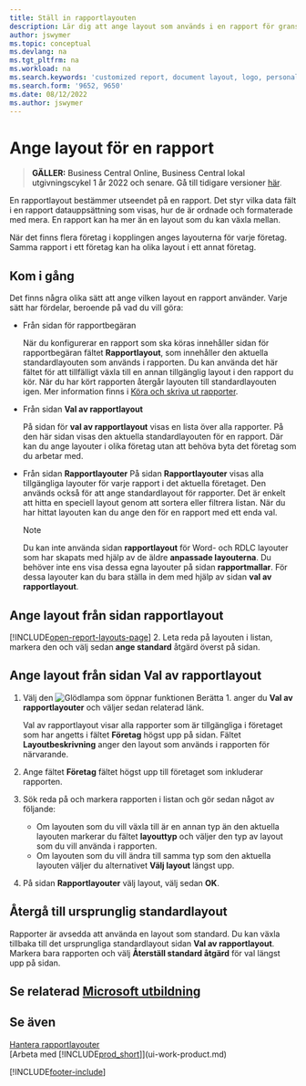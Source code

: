 ```yaml
---
title: Ställ in rapportlayouten
description: Lär dig att ange layout som används i en rapport för granskning och utskrift.
author: jswymer
ms.topic: conceptual
ms.devlang: na
ms.tgt_pltfrm: na
ms.workload: na
ms.search.keywords: 'customized report, document layout, logo, personalize'
ms.search.form: '9652, 9650'
ms.date: 08/12/2022
ms.author: jswymer
---
```

# <a name="setting-the-layout-used-by-a-report" />Ange layout för en rapport

> **GÄLLER:** Business Central Online, Business Central lokal utgivningscykel 1 år 2022 och senare. Gå till tidigare versioner [här](ui-how-change-layout-currently-used-report.md).

En rapportlayout bestämmer utseendet på en rapport. Det styr vilka data fält i en rapport datauppsättning som visas, hur de är ordnade och formaterade med mera. En rapport kan ha mer än en layout som du kan växla mellan.

När det finns flera företag i kopplingen anges layouterna för varje företag. Samma rapport i ett företag kan ha olika layout i ett annat företag.

## <a name="get-started" />Kom i gång

Det finns några olika sätt att ange vilken layout en rapport använder. Varje sätt har fördelar, beroende på vad du vill göra: 

- Från sidan för rapportbegäran

  När du konfigurerar en rapport som ska köras innehåller sidan för rapportbegäran fältet **Rapportlayout**, som innehåller den aktuella standardlayouten som används i rapporten. Du kan använda det här fältet för att tillfälligt växla till en annan tillgänglig layout i den rapport du kör. När du har kört rapporten återgår layouten till standardlayouten igen. Mer information finns i [Köra och skriva ut rapporter](ui-work-report.md#switching-the-report-layout).

- Från sidan **Val av rapportlayout**

  På sidan för **val av rapportlayout** visas en lista över alla rapporter. På den här sidan visas den aktuella standardlayouten för en rapport. Där kan du ange layouter i olika företag utan att behöva byta det företag som du arbetar med.

- Från sidan **Rapportlayouter** På sidan **Rapportlayouter** visas alla tillgängliga layouter för varje rapport i det aktuella företaget. Den används också för att ange standardlayout för rapporter. Det är enkelt att hitta en speciell layout genom att sortera eller filtrera listan. När du har hittat layouten kan du ange den för en rapport med ett enda val.

  > [!NOTE]
  > Du kan inte använda sidan **rapportlayout** för Word- och RDLC layouter som har skapats med hjälp av de äldre **anpassade layouterna**. Du behöver inte ens visa dessa egna layouter på sidan **rapportmallar**. För dessa layouter kan du bara ställa in dem med hjälp av sidan **val av rapportlayout**.

## <a name="set-the-layout-from-the-report-layouts-page" />Ange layout från sidan rapportlayout

[!INCLUDE[open-report-layouts-page](includes/open-report-layouts-page.md)]
2. Leta reda på layouten i listan, markera den och välj sedan **ange standard** åtgärd överst på sidan.

## <a name="set-the-layout-from-report-layout-selection-page" />Ange layout från sidan Val av rapportlayout

1. Välj den ![Glödlampa som öppnar funktionen Berätta 1.](media/ui-search/search_small.png "Berätta för mig vad du vill göra") anger du **Val av rapportlayouter** och väljer sedan relaterad länk.
  
   Val av rapportlayout visar alla rapporter som är tillgängliga i företaget som har angetts i fältet **Företag** högst upp på sidan. Fältet **Layoutbeskrivning** anger den layout som används i rapporten för närvarande.
2. Ange fältet **Företag** fältet högst upp till företaget som inkluderar rapporten.
3. Sök reda på och markera rapporten i listan och gör sedan något av följande:

   - Om layouten som du vill växla till är en annan typ än den aktuella layouten markerar du fältet **layouttyp** och väljer den typ av layout som du vill använda i rapporten. 
   - Om layouten som du vill ändra till samma typ som den aktuella layouten väljer du alternativet **Välj layout** längst upp.

4. På sidan **Rapportlayouter** välj layout, välj sedan **OK**.

## <a name="revert-to-the-original-default-layout" />Återgå till ursprunglig standardlayout

Rapporter är avsedda att använda en layout som standard. Du kan växla tillbaka till det ursprungliga standardlayout sidan **Val av rapportlayout**. Markera bara rapporten och välj **Återställ standard åtgärd** för val längst upp på sidan.

## <a name="see-related-microsoft-trainingtrainingmoduleschange-documents-dynamics--business-centralindex" />Se relaterad [Microsoft utbildning](/training/modules/change-documents-dynamics-365-business-central/index)

## <a name="see-also" />Se även

[Hantera rapportlayouter](ui-manage-report-layouts.md)  
[Arbeta med [!INCLUDE[prod_short](includes/prod_short.md)]](ui-work-product.md)

[!INCLUDE[footer-include](includes/footer-banner.md)]
